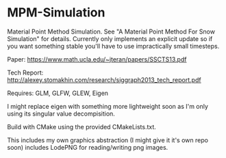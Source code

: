 # MPM-Simulation
Material Point Method Simulation. See "A Material Point Method For Snow Simulation" for details. Currently only implements an explicit update so if you want something stable you'll have to use impractically small timesteps.

Paper: https://www.math.ucla.edu/~jteran/papers/SSCTS13.pdf

Tech Report: http://alexey.stomakhin.com/research/siggraph2013_tech_report.pdf

Requires: GLM, GLFW, GLEW, Eigen

I might replace eigen with something more lightweight soon as I'm only using its singular value decompisition.

Build with CMake using the provided CMakeLists.txt.

This includes my own graphics abstraction (I might give it it's own repo soon) includes LodePNG for reading/writing png images.
